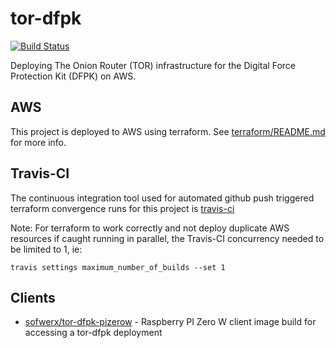 # tor-dfpk

[![Build Status](https://travis-ci.org/sofwerx/tor-dfpk.svg?branch=master)](https://travis-ci.org/sofwerx/tor-dfpk)

Deploying The Onion Router (TOR) infrastructure for the Digital Force Protection Kit (DFPK) on AWS.

## AWS

This project is deployed to AWS using terraform. See [terraform/README.md](terraform/README.md) for more info.

## Travis-CI

The continuous integration tool used for automated github push triggered terraform convergence runs for this project is [travis-ci](https://travis-ci.org/sofwerx/tor-dfpk)

Note: For terraform to work correctly and not deploy duplicate AWS resources if caught running in parallel, the Travis-CI concurrency needed to be limited to 1, ie:

    travis settings maximum_number_of_builds --set 1

## Clients

- [sofwerx/tor-dfpk-pizerow](https://github.com/sofwerx/tor-dfpk-pizerow) - Raspberry PI Zero W client image build for accessing a tor-dfpk deployment

